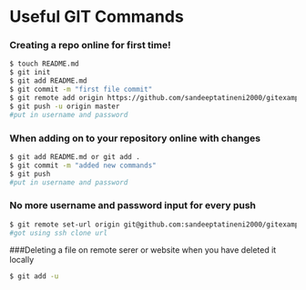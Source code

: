 # Useful GIT Commands

### Creating a repo online for <b>first time</b>!
``` sh
$ touch README.md
$ git init
$ git add README.md
$ git commit -m "first file commit"
$ git remote add origin https://github.com/sandeeptatineni2000/gitexamplez
$ git push -u origin master
#put in username and password
```


### When adding on to your repository online with changes
``` sh
$ git add README.md or git add .
$ git commit -m "added new commands"
$ git push
#put in username and password
```

### No more username and password input for every push
``` sh
$ git remote set-url origin git@github.com:sandeeptatineni2000/gitexamplez.git
#got using ssh clone url
```

###Deleting a file on remote serer or website when you have deleted it locally
``` sh
$ git add -u
```

